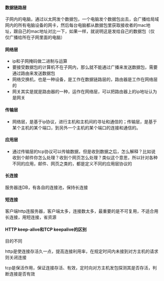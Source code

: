 #### 数据链路层

子网内的电脑，通过以太网发个数据包，一个电脑发个数据包出去，会广播给局域网内的所有电脑设备的网卡，然后每台电脑都从数据包里获取接收者的mac地址，跟自己的mac地址对比一下，如果一样，就说明这是发给自己的数据包（仅仅广播给所在子网里面的电脑）



#### 网络层

-   ip和子网掩码做二进制与运算
-   要接受数据包的计算机不在子网内，那么就不能通过广播来发送数据包，需要通过路由来发送数据包
-   网络交换机，也是一种设备，是工作在数据链路层的，路由器是工作在网络层的
-   网关其实是就是路由器的一种，运作在网络层，可以把路由器上的ip地址认为是网关



#### 传输层

-   网络层，是基于ip协议，进行主机和主机间的寻址和通信的；传输层，是基于某个主机的某个端口，到另外一个主机的某个端口的连接和通信的。



#### 应用层

-   通过传输层的tcp协议可以传输数据，但是收到数据之后，怎么解释？比如说收到个邮件你怎么处理？收到个网页怎么处理？类似这个意思，所以针对各种不同的应用，邮件、网页之类的，都是定义不同的应用层协议的



#### 长连接

服务器连DB，有各自的连接池，保持长连接

#### 短连接

客户端http连服务器，客户端太多，连接数太多，最重要的是不可复用，不适合用长连接，用短连接，省资源



#### HTTP keep-alive和TCP keepalive的区别

目的不同

http是使连接存活久一点，提高连接利用率，在规定时间内未接到对方主机的请求则关闭连接

tcp是保活作用，保证连接存活、有效，定时向对方主机发包探测其是否存活，判断连接是否有效